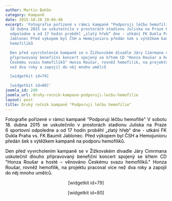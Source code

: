 ```yaml
---
author: Martin Bohůn
category: Kampaně
date: 2015-10-28 19:04:48
excerpt: 'Fotografie pořízené v rámci kampaně "Podporuji léčbu hemofilie" V sobotu
  18 dubna 2015 se uskutečnilo v prostorách stadionu Juliska na Praze 6 sportovní
  odpoledne a od 17 hodin proběhl „zlatý hřeb“ dne - utkání FK Dukla Praha vs FK Baumit
  Jablonec Před výkopem byl ČSH a Hemojunioru předán šek s výtěžkem kampaně na podporu
  hemofiliků

  Den před vyvrcholením kampaně se v Žižkovském divadle Járy Cimrmana uskutečnil dlouho
  připravovaný benefiční koncert spojený se křtem CD "Honza Roušar a hosté – věnováno
  Českému svazu hemofiliků" Honza Roušar, rovněž hemofilik, na projektu pracoval více
  než dva roky a zapojil do něj mnoho umělců

  [widgetkit id=79]

  [widgetkit id=80]'
joomla_id: 249
joomla_url: druhy-rocnik-kampane-podporuji-lecbu-hemofilie
layout: post
title: Druhý ročník kampaně "Podporuji léčbu hemofilie"
---
```


<p style="text-align: justify;">
 <span style="color: #000000;">
  Fotografie pořízené v rámci kampaně "Podporuji léčbu hemofilie" V sobotu 18. dubna 2015 se uskutečnilo v prostorách stadionu Juliska na Praze 6 sportovní odpoledne a od 17 hodin proběhl „zlatý hřeb“ dne - utkání FK Dukla Praha vs. FK Baumit Jablonec. Před výkopem byl ČSH a Hemojunioru předán šek s výtěžkem kampaně na podporu hemofiliků.
 </span>
</p>
<p style="text-align: justify;">
 <span style="color: #000000;">
  Den před vyvrcholením kampaně se v Žižkovském divadle Járy Cimrmana uskutečnil dlouho připravovaný benefiční koncert spojený se křtem CD "Honza Roušar a hosté – věnováno Českému svazu hemofiliků." Honza Roušar, rovněž hemofilik, na projektu pracoval více než dva roky a zapojil do něj mnoho umělců.
 </span>
</p>
<p style="text-align: center;">
 <span style="text-align: center;">
  [widgetkit id=79]
 </span>
</p>
<p style="text-align: center;">
 <span>
  <span>
   [widgetkit id=80]
  </span>
  <br/>
 </span>
</p>